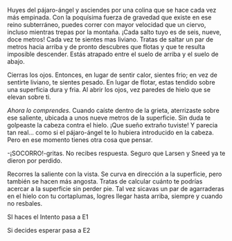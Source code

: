 Huyes del pájaro-ángel y asciendes por una colina que se hace cada vez más empinada. Con la poquísima fuerza de gravedad que existe en ese reino subterráneo, puedes correr con mayor velocidad que un ciervo, incluso mientras trepas por la montaña. ¡Cada salto tuyo es de seis, nueve, doce metros! Cada vez te sientes mas liviano. Tratas de saltar un par de metros hacia arriba y de pronto descubres que flotas y que te resulta imposible descender. Estás atrapado entre el suelo de arriba y el suelo de abajo.

Cierras los ojos. Entonces, en lugar de sentir calor, sientes frio; en vez de sentirte liviano, te sientes pesado. En lugar de flotar, estas tendido sobre una superficia dura y fria. Al abrir los ojos, vez paredes de hielo que se elevan sobre ti.

*Ahora lo comprendes*. Cuando caíste dentro de la grieta, aterrizaste sobre ese saliente, ubicada a unos nueve metros de la superficie. Sin duda te golpeaste la cabeza contra el hielo. ¡Que sueño extraño tuviste! Y parecia tan real... como si el pájaro-ángel te lo hubiera introducido en la cabeza. Pero en ese momento tienes otra cosa que pensar.

-¡SOCORRO!-gritas.
No recibes respuesta. Seguro que Larsen y Sneed ya te dieron por perdido.

Recorres la saliente con la vista. Se curva en dirección a la superficie, pero también se hacen más angosta. Tratas de calcular cuánto te podrías acercar a la superficie sin perder pie. Tal vez sicavas un par de agarraderas en el hielo con tu cortaplumas, logres llegar hasta arriba, siempre y cuando no resbales.


SI haces el Intento pasa a E1

Si decides esperar pasa a E2